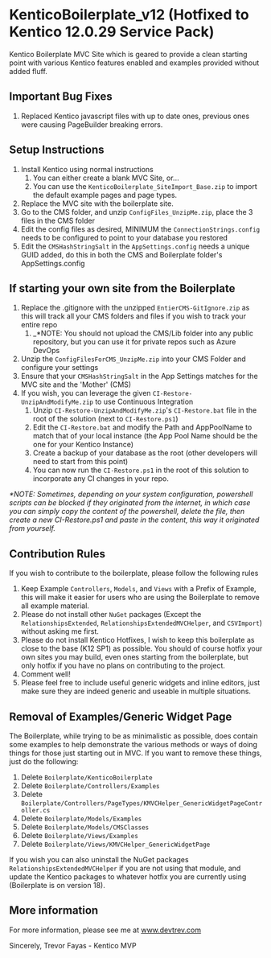 # KenticoBoilerplate_v12 (Hotfixed to Kentico 12.0.29 Service Pack)
Kentico Boilerplate MVC Site which is geared to provide a clean starting point with various Kentico features enabled and examples provided without added fluff.

## Important Bug Fixes
1. Replaced Kentico javascript files with up to date ones, previous ones were causing PageBuilder breaking errors.

## Setup Instructions

1. Install Kentico using normal instructions
   1. You can either create a blank MVC Site, or...
   1. You can use the `KenticoBoilerplate_SiteImport_Base.zip` to import the default example pages and page types.
1. Replace the MVC site with the boilerplate site.
1. Go to the CMS folder, and unzip `ConfigFiles_UnzipMe.zip`, place the 3 files in the CMS folder
1. Edit the config files as desired, MINIMUM the `ConnectionStrings.config` needs to be configured to point to your database you restored
1. Edit the `CMSHashStringSalt` in the `AppSettings.config` needs a unique GUID added, do this in both the CMS and Boilerplate folder's AppSettings.config

## If starting your own site from the Boilerplate
1. Replace the .gitignore with the unzipped `EntierCMS-GitIgnore.zip` as this will track all your CMS folders and files if you wish to track your entire repo
	1. _*NOTE: You should not upload the CMS/Lib folder into any public repository, but you can use it for private repos such as Azure DevOps
1. Unzip the `ConfigFilesForCMS_UnzipMe.zip` into your CMS Folder and configure your settings
1. Ensure that your `CMSHashStringSalt` in the App Settings matches for the MVC site and the 'Mother' (CMS)
1. If you wish, you can leverage the given `CI-Restore-UnzipAndModifyMe.zip` to use Continuous Integration
   1. Unzip `CI-Restore-UnzipAndModifyMe.zip`'s `CI-Restore.bat` file in the root of the solution (next to `CI-Restore.ps1`) 
   1. Edit the `CI-Restore.bat` and modify the Path and AppPoolName to match that of your local instance (the App Pool Name should be the one for your Kentico Instance)
   1. Create a backup of your database as the root (other developers will need to start from this point)
   1. You can now run the `CI-Restore.ps1` in the root of this solution to incorporate any CI changes in your repo.

_*NOTE: Sometimes, depending on your system configuration, powershell scripts can be blocked if they originated from the internet, in which case you can simply copy the content of the powershell, delete the file, then create a new CI-Restore.ps1 and paste in the content, this way it originated from yourself._

## Contribution Rules
If you wish to contribute to the boilerplate, please follow the following rules

1. Keep Example `Controllers`, `Models`, and `Views` with a Prefix of Example, this will make it easier for users who are using the Boilerplate to remove all example material.
1. Please do not install other `NuGet` packages (Except the `RelationshipsExtended`, `RelationshipsExtendedMVCHelper`, and `CSVImport`) without asking me first.
1. Please do not install Kentico Hotfixes, I wish to keep this boilerplate as close to the base (K12 SP1) as possible.  You should of course hotfix your own sites you may build, even ones starting from the boilerplate, but only hotfix if you have no plans on contributing to the project.
1. Comment well!
1. Please feel free to include useful generic widgets and inline editors, just make sure they are indeed generic and useable in multiple situations.

## Removal of Examples/Generic Widget Page
The Boilerplate, while trying to be as minimalistic as possible, does contain some examples to help demonstrate the various methods or ways of doing things for those just starting out in MVC.  If you want to remove these things, just do the following:

1. Delete `Boilerplate/KenticoBoilerplate`
1. Delete `Boilerplate/Controllers/Examples`
1. Delete `Boilerplate/Controllers/PageTypes/KMVCHelper_GenericWidgetPageController.cs`
1. Delete `Boilerplate/Models/Examples`
1. Delete `Boilerplate/Models/CMSClasses`
1. Delete `Boilerplate/Views/Examples`
1. Delete `Boilerplate/Views/KMVCHelper_GenericWidgetPage`

If you wish you can also uninstall the NuGet packages `RelationshipsExtendedMVCHelper` if you are not using that module, and update the Kentico packages to whatever hotfix you are currently using (Boilerplate is on version 18).

## More information

For more information, please see me at www.devtrev.com

Sincerely,
   Trevor Fayas - Kentico MVP
